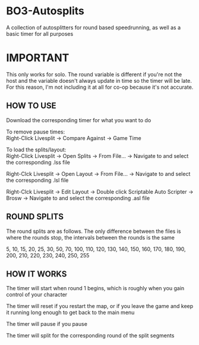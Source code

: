 # BO3-Autosplits
A collection of autosplitters for round based speedrunning, as well as a basic timer for all purposes

# IMPORTANT
This only works for solo. The round variable is different if you're not the host and the variable doesn't always update in time so the timer will be late. For this reason, I'm not including it at all for co-op because it's not accurate.

## HOW TO USE
Download the corresponding timer for what you want to do

To remove pause times:
</br>Right-Click Livesplit -> Compare Against -> Game Time

To load the splits/layout:
</br>Right-Click Livesplit -> Open Splits -> From File... -> Navigate to and select the corresponding .lss file

Right-Clck Livesplit -> Open Layout -> From File... -> Navigate to and select the corresponding .lsl file

Right-Clck Livesplit -> Edit Layout -> Double click Scriptable Auto Scripter -> Brosw -> Navigate to and select the corresponding .asl file

## ROUND SPLITS
The round splits are as follows. The only difference between the files is where the rounds stop, the intervals between the rounds is the same

5, 10, 15, 20, 25, 30, 50, 70, 100, 110, 120, 130, 140, 150, 160, 170, 180, 190, 200, 210, 220, 230, 240, 250, 255

## HOW IT WORKS
The timer will start when round 1 begins, which is roughly when you gain control of your character

The timer will reset if you restart the map, or if you leave the game and keep it running long enough to get back to the main menu

The timer will pause if you pause

The timer will split for the corresponding round of the split segments
